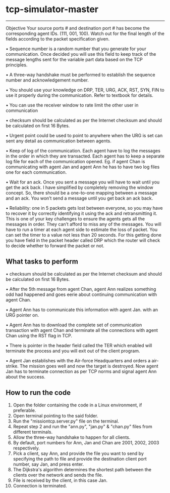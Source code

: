# tcp-simulator-master
----------------------

Objective
Your source ports # and destination port # has become the corresponding agent IDs. (111, 001, 100). Watch out for the final length of the fields according to the packet specification given. 

  •	Sequence number is a random number that you generate for your communication. Once decided you will use this field to keep track of the message lengths sent for the variable part data based on the TCP principles. 

  •	A three-way handshake must be performed to establish the sequence number and acknowledgement number. 

  •	You should use your knowledge on DRP, TER, URG, ACK, RST, SYN, FIN to use it properly during the communication. Refer to textbook for details. 

  •	You can use the receiver window to rate limit the other user in communication 

  •	checksum should be calculated as per the Internet checksum and should be calculated on first 16 Bytes. 

  •	Urgent point could be used to point to anywhere when the URG is set can sent any detail as communication between agents. 

  •	Keep of log of the communication. Each agent have to log the messages in the order in which they are transacted. Each agent has to keep a separate log file for each of the communication opened. Eg. if agent Chan is communicating with agent Jan and agent Ann he has to have two log files one for each communication. 

  •	Wait for an ack. Once you sent a message you will have to wait until you get the ack back. I have simplified by completely removing the window concept. So, there should be a one-to-one mapping between a message and an ack. You won’t send a message until you get back an ack back. 

  •	Reliability: one in 5 packets gets lost between everyone, so you may have to recover it by correctly identifying it using the ack and retransmitting it. This is one of your key challenges to ensure the agents gets all the messages in order. They can’t afford to miss any of the messages. You will have to run a timer at each agent side to estimate the loss of packet. You can set the timer to a value not less than 20 seconds. For this getting done you have field in the packet header called DRP which the router will check to decide whether to forward the packet or not. 


What tasks to perform
---------------------
  • checksum should be calculated as per the Internet checksum and should be calculated on first 16 Bytes.

  • After the 5th message from agent Chan, agent Ann realizes something odd had happened and goes eerie about continuing communication with agent Chan.

  • Agent Ann has to communicate this information with agent Jan. with an URG pointer on.

  • Agent Ann has to download the complete set of communication transaction with agent Chan and terminate all the connections with agent Chan using the RST flag in TCP.

  • There is pointer in the header field called the TER which enabled will terminate the process and you will exit out of the client program.

  • Agent Jan establishes with the Air-force Headquarters and orders a air-strike. The mission goes well and now the target is destroyed. Now agent Jan has to terminate connection as per TCP norms and signal agent Ann about the success.


How to run the code
--------------------

1.	Open the folder containing the code in a Linux environment, if preferable.
2.	Open terminal pointing to the said folder. 
3.	Run the "missiontcp.server.py" file on the terminal.
4.	Repeat step 2 and run the "ann.py", "jan.py" & "chan.py" files from different terminals.
5.	Allow the three-way handshake to happen for all clients.
6.	By default, port numbers for Ann, Jan and Chan are 2001, 2002, 2003 respectively.
7.	Pick a client, say Ann, and provide the file you want to send by specifying the path to file and provide the destination client port number, say Jan, and press enter.
8.	The Dijkstra's algorithm determines the shortest path between the clients over the network and sends the file.
9.	File is received by the client, in this case Jan.
10.	Connection is terminated.



